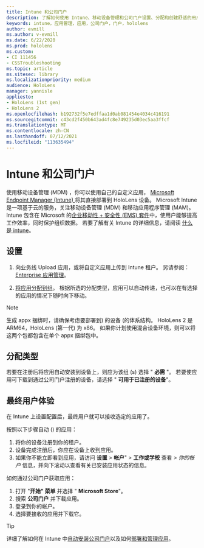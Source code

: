 ```yaml
---
title: Intune 和公司门户
description: 了解如何使用 Intune、移动设备管理和公司门户设置、分配和创建舒适的用户体验。
keywords: intune，应用管理，应用，公司门户，门户，hololens
author: evmill
ms.author: v-evmill
ms.date: 6/22/2020
ms.prod: hololens
ms.custom:
- CI 111456
- CSSTroubleshooting
ms.topic: article
ms.sitesec: library
ms.localizationpriority: medium
audience: HoloLens
manager: yannisle
appliesto:
- HoloLens (1st gen)
- HoloLens 2
ms.openlocfilehash: b192732f5e7edffaa1d0ab081454e4034c416191
ms.sourcegitcommit: c43cd2f450b643ad4fc8e749235d03ec5aa3ffcf
ms.translationtype: MT
ms.contentlocale: zh-CN
ms.lasthandoff: 07/12/2021
ms.locfileid: "113635494"
---
```

# <a name="intune--company-portal"></a>Intune 和公司门户

使用移动设备管理 (MDM) ，你可以使用自己的自定义应用， [Microsoft Endpoint Manager (Intune) ](/intune/windows-holographic-for-business)将其直接部署到 HoloLens 设备。 Microsoft Intune 是一项基于云的服务，关注移动设备管理 (MDM) 和移动应用程序管理 (MAM)。 Intune 包含在 Microsoft 的[企业移动性 + 安全性 (EMS) 套件](https://www.microsoft.com/microsoft-365/enterprise-mobility-security)中，使用户能够提高工作效率，同时保护组织数据。 若要了解有关 Intune 的详细信息，请阅读 [什么是 intune](/mem/intune/fundamentals/what-is-intune)。

## <a name="setup"></a>设置

1. 向业务线 Upload 应用，或将自定义应用上传到 Intune 租户。 另请参阅： [Enterprise 应用管理](/windows/client-management/mdm/enterprise-app-management)。

2. [将应用分配到组](/mem/intune/apps/apps-deploy)。 根据所选的分配类型，应用可以自动传递，也可以在有选择的应用的情况下随时向下移动。

> [!NOTE]
> 生成 appx 捆绑时，请确保考虑要部署到) 的设备 (的体系结构。 HoloLens 2 是 ARM64，HoloLens (第一代) 为 x86。 如果你计划使用混合设备环境，则可以将这两个包都包含在单个 appx 捆绑包中。

## <a name="assignment-types"></a>分配类型

若要在注册后将应用自动安装到设备上，则应为该组 (s) 选择 " **必需** "。
若要使应用可下载到通过公司门户注册的设备，请选择 " **可用于已注册的设备**"。

## <a name="end-user-experience"></a>最终用户体验

在 Intune 上设置配置后，最终用户就可以接收选定的应用了。

按照以下步骤自动 () 的应用：

1. 将你的设备注册到你的租户。
2. 设备完成注册后，你应在设备上收到应用。
3. 如果你不能立即看到应用，请访问 **设置**  >  **帐户**"  >  **工作或学校** 查看  >  *你的帐户* 信息，并向下滚动以查看有关已安装应用状态的信息。

如何通过公司门户获取应用：

1. 打开 "**开始" 菜单** 并选择 " **Microsoft Store**"。
2. 搜索 **公司门户** 并下载应用。
3. 登录到你的帐户。
4. 选择要接收的应用并下载它。

> [!Tip]
> 详细了解如何在 Intune 中[自动安装公司门户](/mem/intune/apps/company-portal-app)以及如何[部署和管理应用](/mem/intune/fundamentals/windows-holographic-for-business#deploy-and-manage-apps)。
